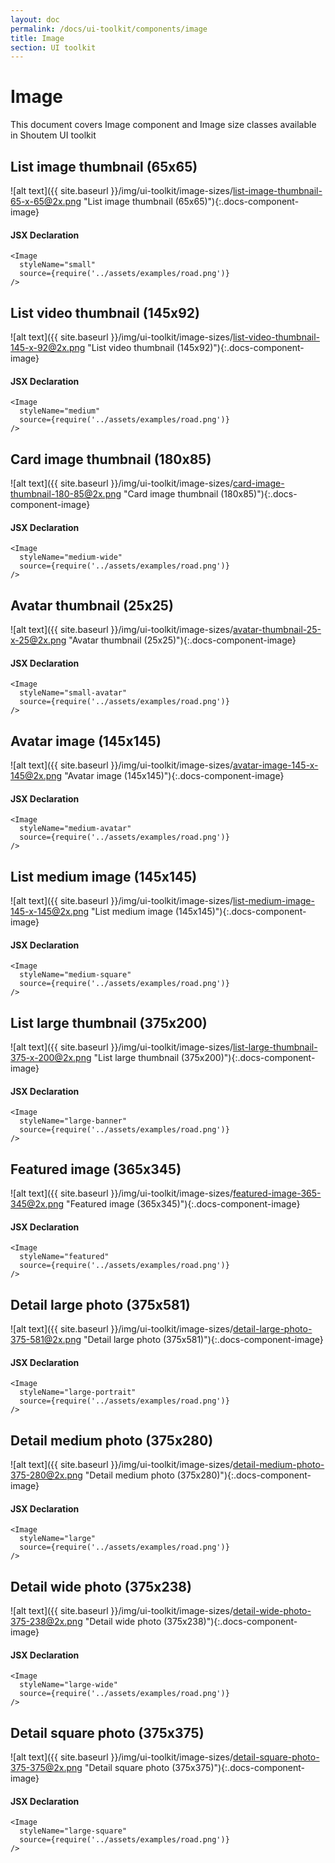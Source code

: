 ```yaml
---
layout: doc
permalink: /docs/ui-toolkit/components/image
title: Image
section: UI toolkit
---
```


# Image

This document covers Image component and Image size classes available in Shoutem UI toolkit
  
## List image thumbnail (65x65)
![alt text]({{ site.baseurl }}/img/ui-toolkit/image-sizes/list-image-thumbnail-65-x-65@2x.png "List image thumbnail (65x65)"){:.docs-component-image}  


#### JSX Declaration
```JSX
<Image
  styleName="small"
  source={require('../assets/examples/road.png')}
/>
```  
  
## List video thumbnail (145x92)
![alt text]({{ site.baseurl }}/img/ui-toolkit/image-sizes/list-video-thumbnail-145-x-92@2x.png "List video thumbnail (145x92)"){:.docs-component-image}


#### JSX Declaration
```JSX
<Image
  styleName="medium"
  source={require('../assets/examples/road.png')}
/>
```  
  
## Card image thumbnail (180x85)
![alt text]({{ site.baseurl }}/img/ui-toolkit/image-sizes/card-image-thumbnail-180-85@2x.png "Card image thumbnail (180x85)"){:.docs-component-image}


#### JSX Declaration
```JSX
<Image
  styleName="medium-wide"
  source={require('../assets/examples/road.png')}
/>
```    

## Avatar thumbnail (25x25)
![alt text]({{ site.baseurl }}/img/ui-toolkit/image-sizes/avatar-thumbnail-25-x-25@2x.png "Avatar thumbnail (25x25)"){:.docs-component-image}


#### JSX Declaration
```JSX
<Image
  styleName="small-avatar"
  source={require('../assets/examples/road.png')}
/>
```      

## Avatar image (145x145)
![alt text]({{ site.baseurl }}/img/ui-toolkit/image-sizes/avatar-image-145-x-145@2x.png "Avatar image (145x145)"){:.docs-component-image}


#### JSX Declaration
```JSX
<Image
  styleName="medium-avatar"
  source={require('../assets/examples/road.png')}
/>
```  

## List medium image (145x145)
![alt text]({{ site.baseurl }}/img/ui-toolkit/image-sizes/list-medium-image-145-x-145@2x.png "List medium image (145x145)"){:.docs-component-image}


#### JSX Declaration
```JSX
<Image
  styleName="medium-square"
  source={require('../assets/examples/road.png')}
/>
```  

## List large thumbnail (375x200)
![alt text]({{ site.baseurl }}/img/ui-toolkit/image-sizes/list-large-thumbnail-375-x-200@2x.png "List large thumbnail (375x200)"){:.docs-component-image}


#### JSX Declaration
```JSX
<Image
  styleName="large-banner"
  source={require('../assets/examples/road.png')}
/>
```  

## Featured image (365x345)
![alt text]({{ site.baseurl }}/img/ui-toolkit/image-sizes/featured-image-365-345@2x.png "Featured image (365x345)"){:.docs-component-image}


#### JSX Declaration
```JSX
<Image
  styleName="featured"
  source={require('../assets/examples/road.png')}
/>
```  

## Detail large photo (375x581)
![alt text]({{ site.baseurl }}/img/ui-toolkit/image-sizes/detail-large-photo-375-581@2x.png "Detail large photo (375x581)"){:.docs-component-image}


#### JSX Declaration
```JSX
<Image
  styleName="large-portrait"
  source={require('../assets/examples/road.png')}
/>
```   

## Detail medium photo (375x280)
![alt text]({{ site.baseurl }}/img/ui-toolkit/image-sizes/detail-medium-photo-375-280@2x.png "Detail medium photo (375x280)"){:.docs-component-image}


#### JSX Declaration
```JSX
<Image
  styleName="large"
  source={require('../assets/examples/road.png')}
/>
```  

## Detail wide photo (375x238)
![alt text]({{ site.baseurl }}/img/ui-toolkit/image-sizes/detail-wide-photo-375-238@2x.png "Detail wide photo (375x238)"){:.docs-component-image}


#### JSX Declaration
```JSX
<Image
  styleName="large-wide"
  source={require('../assets/examples/road.png')}
/>
```   

## Detail square photo (375x375)
![alt text]({{ site.baseurl }}/img/ui-toolkit/image-sizes/detail-square-photo-375-375@2x.png "Detail square photo (375x375)"){:.docs-component-image}


#### JSX Declaration
```JSX
<Image
  styleName="large-square"
  source={require('../assets/examples/road.png')}
/>
```  